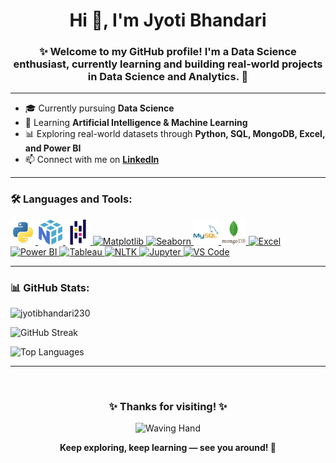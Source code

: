 <h1 align="center">Hi 👋, I'm Jyoti Bhandari</h1>
<h3 align="center">✨ Welcome to my GitHub profile! I'm a Data Science enthusiast, currently learning and building real-world projects in Data Science and Analytics. 🚀</h3>



---

- 🎓 Currently pursuing **Data Science**
- 🤖 Learning **Artificial Intelligence & Machine Learning**
- 📊 Exploring real-world datasets through **Python, SQL, MongoDB, Excel, and Power BI**
- 📫 Connect with me on **[LinkedIn](https://www.linkedin.com/in/jyoti-bhandari230)**

---
<h3 align="left">🛠️ Languages and Tools:</h3>
<p align="left">

  <!-- Python -->
  <a href="https://www.python.org" target="_blank" rel="noreferrer">
    <img src="https://raw.githubusercontent.com/devicons/devicon/master/icons/python/python-original.svg" alt="Python" width="40" height="40"/>
  </a>

  <!-- NumPy -->
  <a href="https://numpy.org/" target="_blank" rel="noreferrer">
    <img src="https://raw.githubusercontent.com/devicons/devicon/master/icons/numpy/numpy-original.svg" alt="NumPy" width="40" height="40"/>
  </a>

  <!-- Pandas -->
  <a href="https://pandas.pydata.org/" target="_blank" rel="noreferrer">
    <img src="https://raw.githubusercontent.com/devicons/devicon/master/icons/pandas/pandas-original.svg" alt="Pandas" width="40" height="40"/>
  </a>

  <!-- Matplotlib -->
  <a href="https://matplotlib.org/" target="_blank" rel="noreferrer">
    <img src="https://matplotlib.org/_static/images/logo2.svg" alt="Matplotlib" width="40" height="40"/>
  </a>

  <!-- Seaborn -->
  <a href="https://seaborn.pydata.org/" target="_blank" rel="noreferrer">
    <img src="https://seaborn.pydata.org/_images/logo-mark-lightbg.svg" alt="Seaborn" width="40" height="40"/>
  </a>

  <!-- MySQL -->
  <a href="https://www.mysql.com/" target="_blank" rel="noreferrer">
    <img src="https://raw.githubusercontent.com/devicons/devicon/master/icons/mysql/mysql-original-wordmark.svg" alt="MySQL" width="40" height="40"/>
  </a>

  <!-- MongoDB -->
  <a href="https://www.mongodb.com/" target="_blank" rel="noreferrer">
    <img src="https://raw.githubusercontent.com/devicons/devicon/master/icons/mongodb/mongodb-original-wordmark.svg" alt="MongoDB" width="40" height="40"/>
  </a>

  <!-- Excel -->
  <a href="https://www.microsoft.com/en-us/microsoft-365/excel" target="_blank" rel="noreferrer">
    <img src="https://img.icons8.com/color/48/microsoft-excel-2019--v1.png" alt="Excel" width="40" height="40"/>
  </a>

  <!-- Power BI -->
  <a href="https://powerbi.microsoft.com/" target="_blank" rel="noreferrer">
    <img src="https://img.icons8.com/color/48/000000/power-bi.png" alt="Power BI" width="40" height="40"/>
  </a>

  <!-- Tableau -->
  <a href="https://www.tableau.com/" target="_blank" rel="noreferrer">
    <img src="https://cdn.worldvectorlogo.com/logos/tableau-software.svg" alt="Tableau" width="40" height="40"/>
  </a>
  
  <!--NLTK-->
  <a href="https://www.nltk.org/" target="_blank" rel="noreferrer">
  <img src="https://img.shields.io/badge/NLTK-Natural%20Language%20Toolkit-green?style=for-the-badge&logo=nltk" alt="NLTK" height="30"/>
 </a>


  <!-- Jupyter -->
  <a href="https://jupyter.org/" target="_blank" rel="noreferrer">
    <img src="https://upload.wikimedia.org/wikipedia/commons/3/38/Jupyter_logo.svg" alt="Jupyter" width="40" height="40"/>
  </a>

  <!-- VS Code -->
  <a href="https://code.visualstudio.com/" target="_blank" rel="noreferrer">
    <img src="https://cdn.jsdelivr.net/gh/devicons/devicon/icons/vscode/vscode-original.svg" alt="VS Code" width="40" height="40"/>
  </a>

</p>

---


<h3 align="left">📊 GitHub Stats:</h3>

<p align="left">
  <img src="https://github-readme-stats.vercel.app/api?username=jyotibhandari230&show_icons=true&locale=en" alt="jyotibhandari230" />
</p>

<p align="left">
  <img src="https://github-readme-streak-stats.herokuapp.com/?user=jyotibhandari230" alt="GitHub Streak" />
</p>

<p align="left">
  <img src="https://github-readme-stats.vercel.app/api/top-langs/?username=jyotibhandari230&layout=compact" alt="Top Languages" />
</p>

---

<br>
<h3 align="center">✨ Thanks for visiting! ✨</h3>
<p align="center">
  <img src="https://media.giphy.com/media/hvRJCLFzcasrR4ia7z/giphy.gif" width="40" height="40" alt="Waving Hand" />
</p>
<p align="center">
  <b>Keep exploring, keep learning — see you around! 🚀</b>
</p>




